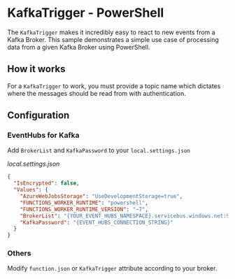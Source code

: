 # KafkaTrigger - PowerShell

The `KafkaTrigger` makes it incredibly easy to react to new events from a Kafka Broker. This sample demonstrates a simple use case of processing data from a given Kafka Broker using PowerShell.

## How it works

For a `KafkaTrigger` to work, you must provide a topic name which dictates where the messages should be read from with authentication.

## Configuration

### EventHubs for Kafka

Add `BrokerList` and `KafkaPassword` to your `local.settings.json`

_local.settings.json_

```json
{
  "IsEncrypted": false,
  "Values": {
    "AzureWebJobsStorage": "UseDevelopmentStorage=true",
    "FUNCTIONS_WORKER_RUNTIME": "powershell",
    "FUNCTIONS_WORKER_RUNTIME_VERSION": "~7",
    "BrokerList": "{YOUR_EVENT_HUBS_NAMESPACE}.servicebus.windows.net:9093",
    "KafkaPassword": "{EVENT_HUBS_CONNECTION_STRING}"
  }
}
```

### Others

Modify `function.json` or `KafkaTrigger` attribute according to your broker.
